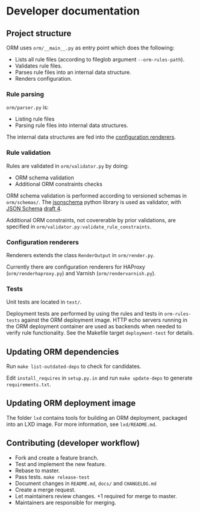 # Developer documentation

## Project structure

ORM uses `orm/__main__.py` as entry point which does the following:
- Lists all rule files (according to fileglob argument `--orm-rules-path`).
- Validates rule files.
- Parses rule files into an internal data structure.
- Renders configuration.

### Rule parsing

`orm/parser.py` is:
- Listing rule files
- Parsing rule files into internal data structures.

The internal data structures are fed into the [configuration renderers](#configuration-renderers).

### Rule validation

Rules are validated in `orm/validator.py` by doing:
- ORM schema validation
- Additional ORM constraints checks

ORM schema validation is performed according to versioned schemas in `orm/schemas/`. The [jsonschema](https://pypi.python.org/pypi/jsonschema) python library is used as validator, with [JSON Schema](http://json-schema.org/) [draft 4](https://tools.ietf.org/html/draft-fge-json-schema-validation-00).

Additional ORM constraints, not covererable by prior validations, are specified in `orm/validator.py:validate_rule_constraints`.

### Configuration renderers

Renderers extends the class `RenderOutput` in `orm/render.py`.

Currently there are configuration renderers for HAProxy (`orm/renderhaproxy.py`) and Varnish (`orm/rendervarnish.py`).

### Tests

Unit tests are located in `test/`.

Deployment tests are performed by using the rules and tests in `orm-rules-tests` against the ORM deployment image. HTTP echo servers running in the ORM deployment container are used as backends when needed to verify rule functionality. See the Makefile target `deployment-test` for details.

## Updating ORM dependencies

Run `make list-outdated-deps` to check for candidates.

Edit `install_requires` in `setup.py.in` and run `make update-deps` to generate `requirements.txt`.

## Updating ORM deployment image

The folder `lxd` contains tools for building an ORM deployment, packaged into an LXD image. For more information, see `lxd/README.md`.

## Contributing (developer workflow)

- Fork and create a feature branch.
- Test and implement the new feature.
- Rebase to master.
- Pass tests. `make release-test`
- Document changes in `README.md`, `docs/` and `CHANGELOG.md`
- Create a merge request.
- Let maintainers review changes. +1 required for merge to master.
- Maintainers are responsible for merging.
